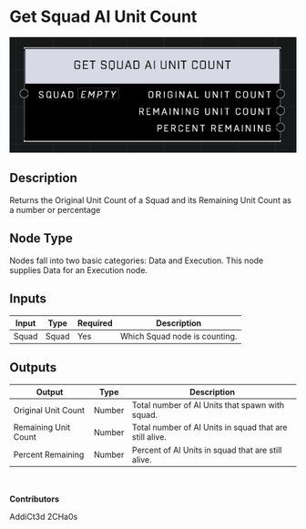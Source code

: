 # Get Squad AI Unit Count
![alt text](../../../.gitbook/assets/get-squad-ai-unit-count.png)

## Description
Returns the Original Unit Count of a Squad and its Remaining Unit Count as a number or percentage

## Node Type
Nodes fall into two basic categories: Data and Execution. This node supplies Data for an Execution node.

## Inputs
| Input            | Type             | Required | Description												    |
|------------------|------------------|----------|--------------------------------------------------------------|
| Squad | Squad | Yes | Which Squad node is counting.|

## Outputs
| Output           | Type             | Description												     |
|------------------|------------------|--------------------------------------------------------------|
| Original Unit Count | Number | Total number of AI Units that spawn with squad. |
| Remaining Unit Count | Number | Total number of AI Units in squad that are still alive. |
| Percent Remaining | Number | Percent of AI Units in squad that are still alive. |

\
\
**Contributors**

AddiCt3d 2CHa0s